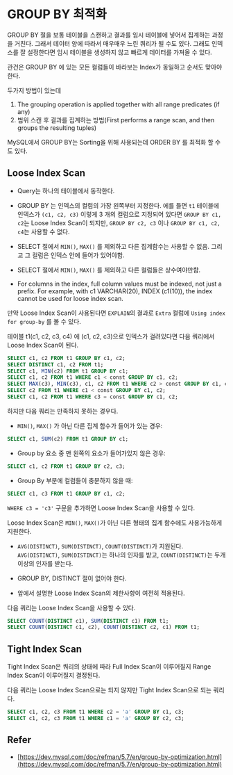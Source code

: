 # GROUP BY 최적화

GROUP BY 절을 보통 테이블을 스캔하고 결과를 임시 테이블에 넣어서 집계하는 과정을 거친다. 그래서 데이터 양에 따라서 매우매우 느린 쿼리가 될 수도 있다. 그래도 인덱스를 잘 설정한다면 임시 테이블을 생성하지 않고 빠르게 데이터를 가져올 수 있다.

관건은 GROUP BY 에 있는 모든 컬럼들이 바라보는 Index가 동일하고 순서도 맞아야 한다.

두가지 방법이 있는데

1. The grouping operation is applied together with all range predicates (if any)
2. 범위 스캔 후 결과를 집계하는 방법(First performs a range scan, and then groups the resulting tuples)

MySQL에서 GROUP BY는 Sorting을 위해 사용되는데 ORDER BY 를 최적화 할 수도 있다.

## Loose Index Scan

- Query는 하나의 테이블에서 동작한다.

- GROUP BY 는 인덱스의 컬럼의 가장 왼쪽부터 지정한다.
    에를 들면 `t1` 테이블에 인덱스가 `(c1, c2, c3)` 이렇게 3 개의 컬럼으로 지정되어 있다면
    `GROUP BY c1, c2`는 Loose Index Scan이 되지만, `GROUP BY c2, c3` 이나 `GROUP BY c1, c2, c4`는 사용할 수 없다.

- SELECT 절에서 `MIN()`, `MAX()` 를 제외하고 다른 집계함수는 사용할 수 없음. 그리고 그 컬럼은 인덱스 안에 들어가 있어야함.

- SELECT 절에서 `MIN()`, `MAX()` 를 제외하고 다른 컬럼들은 상수여야만함.

- For columns in the index, full column values must be indexed, not just a prefix. For example, with c1 VARCHAR(20), INDEX (c1(10)), the index cannot be used for loose index scan.

만약 Loose Index Scan이 사용된다면 `EXPLAIN`의 결과로 `Extra` 컬럼에  `Using index for group-by` 를 볼 수 있다.

테이블 t1(c1, c2, c3, c4) 에 (c1, c2, c3)으로 인덱스가 걸려있다면 다음 쿼리에서 Loose Index Scan이 된다.

```sql
SELECT c1, c2 FROM t1 GROUP BY c1, c2;
SELECT DISTINCT c1, c2 FROM t1;
SELECT c1, MIN(c2) FROM t1 GROUP BY c1;
SELECT c1, c2 FROM t1 WHERE c1 < const GROUP BY c1, c2;
SELECT MAX(c3), MIN(c3), c1, c2 FROM t1 WHERE c2 > const GROUP BY c1, c2;
SELECT c2 FROM t1 WHERE c1 < const GROUP BY c1, c2;
SELECT c1, c2 FROM t1 WHERE c3 = const GROUP BY c1, c2;
```

하지만 다음 쿼리는 만족하지 못하는 경우다.

- `MIN()`, `MAX()` 가 아닌 다른 집계 함수가 들어가 있는 경우:

```sql
SELECT c1, SUM(c2) FROM t1 GROUP BY c1;
```

- Group by 요소 중 맨 왼쪽의 요소가 들어가있지 않은 경우:

```sql
SELECT c1, c2 FROM t1 GROUP BY c2, c3;
```

- Group By 부분에 컬럼들이 충분하지 않을 때:

```sql
SELECT c1, c3 FROM t1 GROUP BY c1, c2;
```

`WHERE c3 = 'c3'` 구문을 추가하면 Loose Index Scan을 사용할 수 있다.

Loose Index Scan은 `MIN()`, `MAX()`가 아닌 다른 형태의 집계 함수에도 사용가능하게 지원한다.

- `AVG(DISTINCT)`, `SUM(DISTINCT)`, `COUNT(DISTINCT)`가 지원된다. `AVG(DISTINCT)`, `SUM(DISTINCT)`는 하나의 인자를 받고, `COUNT(DISTINCT)`는 두개 이상의 인자를 받는다.

- GROUP BY, DISTINCT 절이 없어야 한다.

- 앞에서 설명한 Loose Index Scan의 제한사항이 여전히 적용된다.

다음 쿼리는 Loose Index Scan을 사용할 수 있다.

```sql
SELECT COUNT(DISTINCT c1), SUM(DISTINCT c1) FROM t1;
SELECT COUNT(DISTINCT c1, c2), COUNT(DISTINCT c2, c1) FROM t1;
```

## Tight Index Scan

Tight Index Scan은 쿼리의 상태에 따라 Full Index Scan이 이루어질지 Range Index Scan이 이루어질지 결정된다.

다음 쿼리는 Loose Index Scan으로는 되지 않지만 Tight Index Scan으로 되는 쿼리다.

```sql
SELECT c1, c2, c3 FROM t1 WHERE c2 = 'a' GROUP BY c1, c3;
SELECT c1, c2, c3 FROM t1 WHERE c1 = 'a' GROUP BY c2, c3;
```

## Refer
- [https://dev.mysql.com/doc/refman/5.7/en/group-by-optimization.html](https://dev.mysql.com/doc/refman/5.7/en/group-by-optimization.html)
